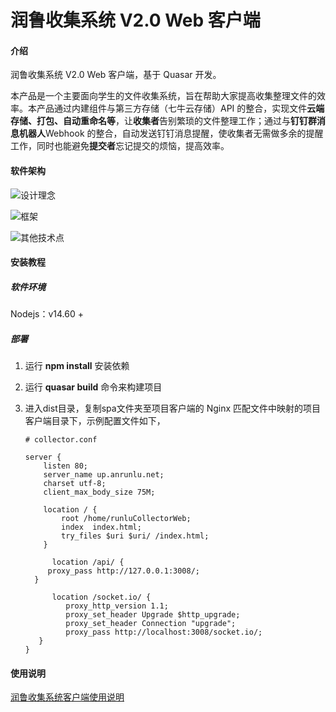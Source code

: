 # 润鲁收集系统 V2.0 Web 客户端

#### 介绍

润鲁收集系统 V2.0 Web 客户端，基于 Quasar 开发。

本产品是一个主要面向学生的文件收集系统，旨在帮助大家提高收集整理文件的效率。本产品通过内建组件与第三方存储（七牛云存储）API 的整合，实现文件**云端存储、打包、自动重命名等**，让**收集者**告别繁琐的文件整理工作；通过与**钉钉群消息机器人**Webhook 的整合，自动发送钉钉消息提醒，使收集者无需做多余的提醒工作，同时也能避免**提交者**忘记提交的烦恼，提高效率。

#### 软件架构

![设计理念](https://runlusiteplc.oss-cn-qingdao.aliyuncs.com/images/learn/self_notes/frontend1.png)


![框架](https://runlusiteplc.oss-cn-qingdao.aliyuncs.com/images/learn/self_notes/frontend2.png)



![其他技术点](https://runlusiteplc.oss-cn-qingdao.aliyuncs.com/images/learn/self_notes/frontend3.png)





#### 安装教程

##### 软件环境

Nodejs：v14.60 +

##### 部署

1. 运行 **npm install** 安装依赖

2. 运行 **quasar build** 命令来构建项目

3. 进入dist目录，复制spa文件夹至项目客户端的 Nginx 匹配文件中映射的项目客户端目录下，示例配置文件如下，

   ```shell
   # collector.conf 
   
   server {
       listen 80;
       server_name up.anrunlu.net;
       charset utf-8;
       client_max_body_size 75M;
   
       location / {
           root /home/runluCollectorWeb;
           index  index.html;
           try_files $uri $uri/ /index.html;
       }
   
     	 location /api/ {
   		proxy_pass http://127.0.0.1:3008/;
   	 }
   
     	 location /socket.io/ {
            proxy_http_version 1.1;
            proxy_set_header Upgrade $http_upgrade;
            proxy_set_header Connection "upgrade";
            proxy_pass http://localhost:3008/socket.io/;
   	  }
   }
   ```

   

#### 使用说明

[润鲁收集系统客户端使用说明](https://www.yuque.com/docs/share/6a573a3c-5071-46f9-a300-4878841b23aa?#)


